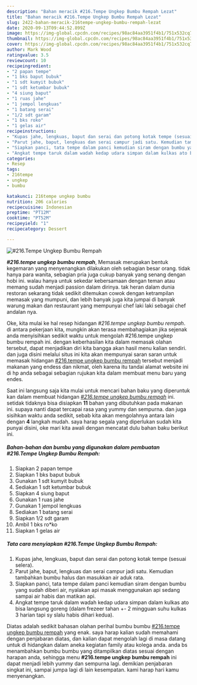 ```yaml
---
description: "Bahan meracik #216.Tempe Ungkep Bumbu Rempah Lezat"
title: "Bahan meracik #216.Tempe Ungkep Bumbu Rempah Lezat"
slug: 2422-bahan-meracik-216tempe-ungkep-bumbu-rempah-lezat
date: 2020-09-13T09:44:52.899Z
image: https://img-global.cpcdn.com/recipes/98ac84aa3951f4b1/751x532cq70/216tempe-ungkep-bumbu-rempah-foto-resep-utama.jpg
thumbnail: https://img-global.cpcdn.com/recipes/98ac84aa3951f4b1/751x532cq70/216tempe-ungkep-bumbu-rempah-foto-resep-utama.jpg
cover: https://img-global.cpcdn.com/recipes/98ac84aa3951f4b1/751x532cq70/216tempe-ungkep-bumbu-rempah-foto-resep-utama.jpg
author: Mark Wood
ratingvalue: 3.5
reviewcount: 10
recipeingredient:
- "2 papan tempe"
- "1 bks baput bubuk"
- "1 sdt kumyit bubuk"
- "1 sdt ketumbar bubuk"
- "4 siung baput"
- "1 ruas jahe"
- "1 jempol lengkuas"
- "1 batang serai"
- "1/2 sdt garam"
- "1 bks roko"
- "1 gelas air"
recipeinstructions:
- "Kupas jahe, lengkuas, baput dan serai dan potong kotak tempe (sesuai selera)."
- "Parut jahe, baput, lengkuas dan serai campur jadi satu. Kemudian tambahkan bumbu halus dan masukkan air aduk rata."
- "Siapkan panci, tata tempe dalam panci kemudian siram dengan bumbu yang sudah diberi air, nyalakan api masak menggunakan api sedang sampai air habis dan matikan api."
- "Angkat tempe taruk dalam wadah kedap udara simpan dalam kulkas ato bisa langsung goreng (dalam frezeer tahan +- 2 mingguan suhu kulkas 3 harian tapi sy slalu habis dihari kedua)."
categories:
- Resep
tags:
- 216tempe
- ungkep
- bumbu

katakunci: 216tempe ungkep bumbu 
nutrition: 206 calories
recipecuisine: Indonesian
preptime: "PT12M"
cooktime: "PT52M"
recipeyield: "1"
recipecategory: Dessert

---
```



![#216.Tempe Ungkep Bumbu Rempah](https://img-global.cpcdn.com/recipes/98ac84aa3951f4b1/751x532cq70/216tempe-ungkep-bumbu-rempah-foto-resep-utama.jpg)

<b><i>#216.tempe ungkep bumbu rempah</i></b>, Memasak merupakan bentuk kegemaran yang menyenangkan dilakukan oleh sebagian besar orang. tidak hanya para wanita, sebagian pria juga cukup banyak yang senang dengan hobi ini. walau hanya untuk sekedar kebersamaan dengan teman atau memang sudah menjadi passion dalam dirinya. tak heran dalam dunia restoran sekarang tidak sedikit ditemukan cowok dengan ketrampilan memasak yang mumpuni, dan lebih banyak juga kita jumpai di banyak warung makan dan restaurant yang mempunyai chef laki laki sebagai chef andalan nya.



Oke, kita mulai ke hal resep hidangan <i>#216.tempe ungkep bumbu rempah</i>. di antara pekerjaan kita, mungkin akan terasa membahagiakan jika sejenak anda menyisihkan sedikit waktu untuk mengolah #216.tempe ungkep bumbu rempah ini. dengan keberhasilan kita dalam memasak olahan tersebut, dapat menjadikan diri kita bangga akan hasil menu kalian sendiri. dan juga disini melalui situs ini kita akan mempunyai saran saran untuk memasak hidangan <u>#216.tempe ungkep bumbu rempah</u> tersebut menjadi makanan yang endess dan nikmat, oleh karena itu tandai alamat website ini di hp anda sebagai sebagian rujukan kita dalam membuat menu baru yang endes.


Saat ini langsung saja kita mulai untuk mencari bahan baku yang diperuntuk kan dalam membuat hidangan <u><i>#216.tempe ungkep bumbu rempah</i></u> ini. setidak tidaknya bisa disiapkan <b>11</b> bahan yang dibutuhkan pada makanan ini. supaya nanti dapat tercapai rasa yang yummy dan sempurna. dan juga sisihkan waktu anda sedikit, sebab kita akan mengolahnya antara lain dengan <b>4</b> langkah mudah. saya harap segala yang diperlukan sudah kita punyai disini, oke mari kita awali dengan mencatat dulu bahan baku berikut ini.

<!--inarticleads1-->

##### Bahan-bahan dan bumbu yang digunakan dalam pembuatan #216.Tempe Ungkep Bumbu Rempah:

1. Siapkan 2 papan tempe
1. Siapkan 1 bks baput bubuk
1. Gunakan 1 sdt kumyit bubuk
1. Sediakan 1 sdt ketumbar bubuk
1. Siapkan 4 siung baput
1. Gunakan 1 ruas jahe
1. Gunakan 1 jempol lengkuas
1. Sediakan 1 batang serai
1. Siapkan 1/2 sdt garam
1. Ambil 1 bks ro*ko
1. Siapkan 1 gelas air




<!--inarticleads2-->

##### Tata cara menyiapkan #216.Tempe Ungkep Bumbu Rempah:

1. Kupas jahe, lengkuas, baput dan serai dan potong kotak tempe (sesuai selera).
1. Parut jahe, baput, lengkuas dan serai campur jadi satu. Kemudian tambahkan bumbu halus dan masukkan air aduk rata.
1. Siapkan panci, tata tempe dalam panci kemudian siram dengan bumbu yang sudah diberi air, nyalakan api masak menggunakan api sedang sampai air habis dan matikan api.
1. Angkat tempe taruk dalam wadah kedap udara simpan dalam kulkas ato bisa langsung goreng (dalam frezeer tahan +- 2 mingguan suhu kulkas 3 harian tapi sy slalu habis dihari kedua).




Diatas adalah sedikit bahasan olahan perihal bumbu bumbu <u>#216.tempe ungkep bumbu rempah</u> yang enak. saya harap kalian sudah memahami dengan penjabaran diatas, dan kalian dapat mengolah lagi di masa datang untuk di hidangkan dalam aneka kegiatan family atau kolega anda. anda bs menambahkan bumbu bumbu yang ditampilkan diatas sesuai dengan harapan anda, sehingga menu <b>#216.tempe ungkep bumbu rempah</b> ini dapat menjadi lebih yummy dan sempurna lagi. demikian penjabaran singkat ini, sampai jumpa lagi di lain kesempatan. kami harap hari kamu menyenangkan.
